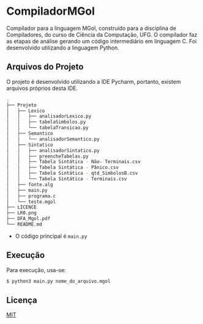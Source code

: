 # CompiladorMGol

Compilador para a linguagem MGol, construído para a disciplina de Compiladores, do curso de Ciência da Computação, UFG.
O compilador faz as etapas de análise gerando um código intermediário em linguagem C.
Foi desenvolvido utilizando a linguagem Python.


## Arquivos do Projeto
O projeto é desenvolvido utilizando a IDE Pycharm, portanto, existem arquivos próprios desta IDE.
```bash
.
├── Projeto
│   ├── Lexico
│   │   ├── analisadorLexico.py
│   │   ├── tabelaSimbolos.py
│   │   └── tabelaTransicao.py
│   ├── Semantico
│   │   └── analisadorSemantico.py
│   ├── Sintatico
│   │   ├── analisadorSintatico.py
│   │   ├── preencheTabelas.py
│   │   ├── Tabela Sintática - Não- Terminais.csv
│   │   ├── Tabela Sintática - Pânico.csv
│   │   ├── Tabela Sintática - qtd_SimbolosB.csv
│   │   └── Tabela Sintática - Terminais.csv
│   ├── fonte.alg
│   ├── main.py
│   ├── programa.c
│   └── teste.mgol
├── LICENCE
├── LR0.png
├── DFA_Mgol.pdf
└── README.md
```
* O código principal é ```main.py```

## Execução
Para execução, usa-se:
```bash
$ python3 main.py nome_do_arquivo.mgol

```

## Licença
[MIT](https://choosealicense.com/licenses/mit/)
